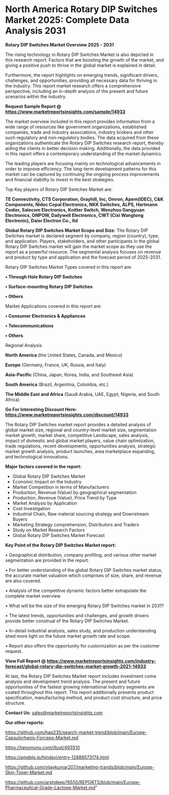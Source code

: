   # North America Rotary DIP Switches Market 2025: Complete Data Analysis 2031

<Strong> Rotary DIP Switches Market Overview 2025 - 2031</strong>

The rising technology in Rotary DIP Switches Market is also depicted in this research report. Factors that are boosting the growth of the market, and giving a positive push to thrive in the global market is explained in detail.

Furthermore, the report highlights on emerging trends, significant drivers, challenges, and opportunities, providing all necessary data for thriving in the industry. This report market research offers a comprehensive perspective, including an in-depth analysis of the present and future scenarios within the industry.

<strong>Request Sample Report @ <a href=https://www.marketreportsinsights.com/sample/14933>https://www.marketreportsinsights.com/sample/14933</a></strong>

The market overview included in this report provides information from a wide range of resources like government organizations, established companies, trade and industry associations, industry brokers and other such regulatory and non-regulatory bodies. The data acquired from these organizations authenticate the Rotary DIP Switches research report, thereby aiding the clients in better decision making. Additionally, the data provided in this report offers a contemporary understanding of the market dynamics.

The leading players are focusing mainly on technological advancements in order to improve efficiency. The long-term development patterns for this market can be captured by continuing the ongoing process improvements and financial stability to invest in the best strategies.

Top Key players of Rotary DIP Switches Market are:

<strong>TE Connectivity, CTS Corporation, Grayhill, Inc, Omron, Apem(IDEC), C&K Components, Nidec Copal Electronics, NKK Switches, ALPS, Hartmann Codier, Salecom Electronics, Knitter Switch, Wenzhou Gangyuan Electronics, ONPOW, Dailywell Electronics, CWT (Cixi Wangtong Electronic), Daier Electron Co., ltd</strong>

<strong><b>Global Rotary DIP Switches Market Scope and Size:</b></strong>
The Rotary DIP Switches market is declared segment by company, region (country), type, and application. Players, stakeholders, and other participants in the global Rotary DIP Switches market will gain the market scope as they use the report as a powerful resource. The segmental analysis focuses on revenue and product by type and application and the forecast period of 2025-2031.

Rotary DIP Switches Market Types covered in this report are:

<strong>• Through Hole Rotary DIP Switches

• Surface-mounting Rotary DIP Switches

• Others</strong>

Market Applications covered in this report are:

<strong>• Consumer Electronics & Appliances

• Telecommunications

• Others</strong> 

Regional Analysis

<strong>North America</strong> (the United States, Canada, and Mexico)

<strong>Europe</strong> (Germany, France, UK, Russia, and Italy)

<strong>Asia-Pacific</strong> (China, Japan, Korea, India, and Southeast Asia)

<strong>South America</strong> (Brazil, Argentina, Colombia, etc.)

<strong>The Middle East and Africa</strong> (Saudi Arabia, UAE, Egypt, Nigeria, and South Africa)

<strong>Go For Interesting Discount Here: <a href=https://www.marketreportsinsights.com/discount/14933>https://www.marketreportsinsights.com/discount/14933</a></strong>

The Rotary DIP Switches market report provides a detailed analysis of global market size, regional and country-level market size, segmentation market growth, market share, competitive Landscape, sales analysis, impact of domestic and global market players, value chain optimization, trade regulations, recent developments, opportunities analysis, strategic market growth analysis, product launches, area marketplace expanding, and technological innovations.

<strong><b>Major factors covered in the report:</b></strong>
<ul>
  <li>Global Rotary DIP Switches Market </li>
  <li>Economic Impact on the Industry</li>
  <li>Market Competition in terms of Manufacturers</li>
  <li>Production, Revenue (Value) by geographical segmentation</li>
  <li>Production, Revenue (Value), Price Trend by Type</li>
  <li>Market Analysis by Application</li>
  <li>Cost Investigation</li>
  <li>Industrial Chain, Raw material sourcing strategy and Downstream Buyers</li>
  <li>Marketing Strategy comprehension, Distributors and Traders</li>
  <li>Study on Market Research Factors</li>
  <li>Global Rotary DIP Switches Market Forecast</li>
</ul>

<strong><b>Key Point of the Rotary DIP Switches Market report:</b></strong>

• Geographical distribution, company profiling, and various other market segmentation are provided in the report.

• For better understanding of the global Rotary DIP Switches market status, the accurate market valuation which comprises of size, share, and revenue are also covered.

• Analysis of the competitive dynamic factors better extrapolate the complete market overview

• What will be the size of the emerging Rotary DIP Switches market in 2031?

• The latest trends, opportunities and challenges, and growth drivers provide better construal of the Rotary DIP Switches Market.

• In-detail industrial analysis, sales study, and production understanding shed more light on the future market growth rate and scope.

• Report also offers the opportunity for customization as per the customer request.

<strong><b>View Full Report @ <a href=https://www.marketreportsinsights.com/industry-forecast/global-rotary-dip-switches-market-growth-2021-14933>https://www.marketreportsinsights.com/industry-forecast/global-rotary-dip-switches-market-growth-2021-14933</a></b></strong>


At last, the Rotary DIP Switches Market report includes investment come analysis and development trend analysis. The present and future opportunities of the fastest growing international industry segments are coated throughout this report. This report additionally presents product specification, manufacturing method, and product cost structure, and price structure.

<strong>Contact Us:</strong>
sales@marketreportsinsights.com

<strong>Our other reports:</strong>

<a href=https://github.com/haq235/search-market-trend/blob/main/Europe-Capsulorhexis-Forceps-Market.md>https://github.com/haq235/search-market-trend/blob/main/Europe-Capsulorhexis-Forceps-Market.md</a>

<a href=https://tanomuno.com/illust/493510>https://tanomuno.com/illust/493510</a>

<a href=https://ameblo.jp/hindavi/entry-12888573174.html>https://ameblo.jp/hindavi/entry-12888573174.html</a>

<a href=https://github.com/vijaykumar207/marketing-trands/blob/main/Europe-Skin-Toner-Market.md>https://github.com/vijaykumar207/marketing-trands/blob/main/Europe-Skin-Toner-Market.md</a>

<a href=https://github.com/arshdeep76555/REPORTS/blob/main/Europe-Pharmaceutical-Grade-Lactose-Market.md>https://github.com/arshdeep76555/REPORTS/blob/main/Europe-Pharmaceutical-Grade-Lactose-Market.md</a>"
